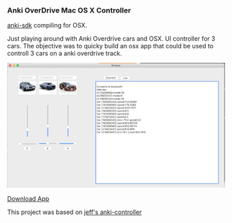 ### Anki OverDrive Mac OS X Controller

[anki-sdk](https://github.com/anki/drive-sdk) compiling for OSX.

Just playing around with Anki Overdrive cars and OSX.
UI controller for 3 cars. The objective was to quicky build an osx app that could be used to controll 3 cars on a anki overdrive track. 

![](https://github.com/prpgleto/anki-overdrive-macosx/raw/master/controller_app.png)

[Download App](https://github.com/prpgleto/anki-overdrive-macosx/raw/master/build/AnkiOverDriveController.zip)

This project was based on [jeff's anki-controller](https://github.com/jeff-1amstudios/anki-controller)      



